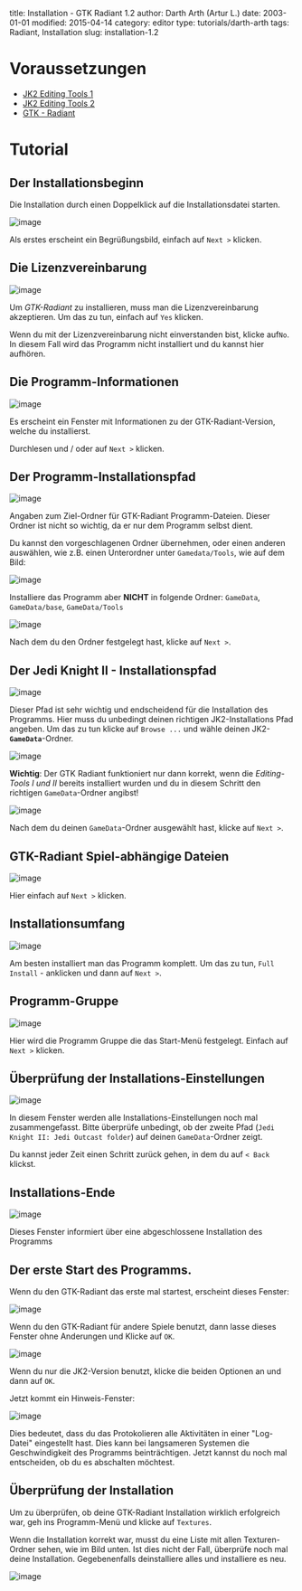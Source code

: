 ﻿title: Installation - GTK Radiant 1.2
author: Darth Arth (Artur L.)
date: 2003-01-01
modified: 2015-04-14
category: editor
type: tutorials/darth-arth
tags: Radiant, Installation
slug: installation-1.2

# Voraussetzungen

*   [JK2 Editing Tools 1]({filename}installation-jk2-editing-tools.md)
*   [JK2 Editing Tools 2]({filename}installation-jk2-editing-tools-2.md)
*   [GTK - Radiant](http://icculus.org/gtkradiant/)

# Tutorial



## Der Installationsbeginn

Die Installation durch einen Doppelklick auf die Installationsdatei starten. 

![image]({static}installation-1.2/gtk_step1.jpg)

Als erstes erscheint ein Begrüßungsbild, einfach auf `Next >` klicken.



## Die Lizenzvereinbarung

![image]({static}installation-1.2/gtk_step2.jpg)

Um _GTK-Radiant_ zu installieren, muss man die Lizenzvereinbarung akzeptieren. Um das zu tun, einfach auf `Yes` klicken.

Wenn du mit der Lizenzvereinbarung nicht einverstanden bist, klicke auf`No`. In diesem Fall wird das Programm nicht installiert und du kannst hier aufhören.



## Die Programm-Informationen

![image]({static}installation-1.2/gtk_step3.jpg)

Es erscheint ein Fenster mit Informationen zu der GTK-Radiant-Version, welche du installierst.

Durchlesen und / oder auf `Next >` klicken.



## Der Programm-Installationspfad

![image]({static}installation-1.2/gtk_step4.jpg)

Angaben zum Ziel-Ordner für GTK-Radiant Programm-Dateien. Dieser Ordner ist nicht so wichtig, da er nur dem Programm selbst dient.

Du kannst den vorgeschlagenen Ordner übernehmen, oder einen anderen auswählen, wie z.B. einen Unterordner unter `Gamedata/Tools`, wie auf dem Bild:

![image]({static}installation-1.2/gtk_step5.jpg)

<div class="alert alert-warning">Installiere das Programm aber <strong>NICHT</strong> in folgende Ordner: <code>GameData</code>, <code>GameData/base</code>,
<code>GameData/Tools</code></div>

![image]({static}installation-1.2/gtk_step6.jpg)

Nach dem du den Ordner festgelegt hast, klicke auf `Next >`.



## Der Jedi Knight II - Installationspfad

![image]({static}installation-1.2/gtk_step7.jpg)

Dieser Pfad ist sehr wichtig und endscheidend für die Installation des Programms. Hier muss du unbedingt deinen richtigen JK2-Installations Pfad angeben. Um das zu tun klicke auf `Browse ...` und wähle deinen JK2-<code><strong>GameData</strong></code>-Ordner. 

![image]({static}installation-1.2/gtk_step8.jpg)

<div class="alert alert-warning"><strong>Wichtig</strong>: Der GTK Radiant funktioniert nur dann korrekt, wenn die <em>Editing-Tools
I und II</em> bereits installiert wurden und du in diesem Schritt den richtigen <code>GameData</code>-Ordner angibst!</div>

![image]({static}installation-1.2/gtk_step9.jpg)

Nach dem du deinen `GameData`-Ordner ausgewählt hast, klicke auf `Next >`.



## GTK-Radiant Spiel-abhängige Dateien

![image]({static}installation-1.2/gtk_step10.jpg)

Hier einfach auf `Next >` klicken.

## Installationsumfang

![image]({static}installation-1.2/gtk_step11.jpg)

Am besten
installiert man das Programm komplett. Um das zu tun, `Full Install` -
anklicken und dann auf 
`Next >`.

## Programm-Gruppe

![image]({static}installation-1.2/gtk_step12.jpg)

Hier wird die
Programm Gruppe die das Start-Menü festgelegt. Einfach auf `Next >`
klicken.

## Überprüfung der Installations-Einstellungen

![image]({static}installation-1.2/gtk_step13.jpg)

In diesem Fenster
werden alle Installations-Einstellungen noch mal zusammengefasst. Bitte
überprüfe unbedingt, ob der zweite Pfad (`Jedi Knight II: Jedi Outcast
folder`) auf deinen `GameData`-Ordner zeigt.

Du kannst jeder Zeit
einen Schritt zurück gehen, in dem du auf `< Back` klickst.

## Installations-Ende

![image]({static}installation-1.2/gtk_step14.jpg)

Dieses Fenster
informiert über eine abgeschlossene Installation des Programms

## Der erste Start des Programms.

Wenn du den
GTK-Radiant das erste mal startest, erscheint dieses Fenster:

![image]({static}installation-1.2/gtk_step15.jpg)

Wenn du den
GTK-Radiant für andere Spiele benutzt, dann lasse dieses Fenster ohne
Anderungen und Klicke auf `OK`.

![image]({static}installation-1.2/gtk_step16.jpg)

Wenn du nur die
JK2-Version benutzt, klicke die beiden Optionen an und dann auf `OK`.

Jetzt kommt ein
Hinweis-Fenster:

![image]({static}installation-1.2/gtk_step17.jpg)

Dies bedeutet, dass
du das Protokolieren alle Aktivitäten in einer "Log-Datei" eingestellt
hast. Dies kann bei langsameren Systemen die Geschwindigkeit des Programms
beinträchtigen. Jetzt kannst du noch mal entscheiden, ob du es abschalten
möchtest.

## Überprüfung der Installation

Um zu überprüfen,
ob deine GTK-Radiant Installation wirklich erfolgreich war, geh ins
Programm-Menü und klicke auf `Textures`.

Wenn die
Installation korrekt war, musst du eine Liste mit allen Texturen-Ordner sehen,
wie im Bild unten. Ist dies nicht der Fall, überprüfe noch mal deine Installation.
Gegebenenfalls deinstalliere alles und installiere es neu.

![image]({static}installation-1.2/gtk_step18.jpg)